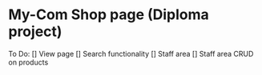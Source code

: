 # My-Com Shop page (Diploma project)

To Do:
[] View page
[] Search functionality
[] Staff area
    [] Staff area CRUD on products